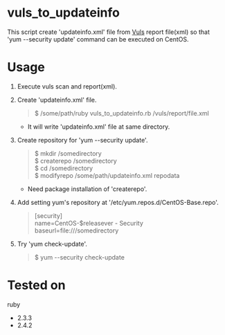 # vuls_to_updateinfo

This script create 'updateinfo.xml' file from [Vuls](https://github.com/future-architect/vuls) report file(xml) so that 'yum --security update' command can be executed on CentOS.

# Usage

1. Execute vuls scan and report(xml).

2. Create 'updateinfo.xml' file.
    > $ /some/path/ruby vuls_to_updateinfo.rb /vuls/report/file.xml

    * It will write 'updateinfo.xml' file at same directory.

3. Create repository for 'yum --security update'.
    > $ mkdir /somedirectory  
$ createrepo /somedirectory  
$ cd /somedirectory  
$ modifyrepo /some/path/updateinfo.xml repodata
    * Need package installation of 'createrepo'.

4. Add setting yum's repository at '/etc/yum.repos.d/CentOS-Base.repo'.
    > [security]  
name=CentOS-$releasever - Security  
baseurl=file:///somedirectory  

5. Try 'yum check-update'.
    > $ yum --security check-update

# Tested on

ruby
* 2.3.3
* 2.4.2
